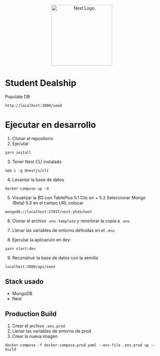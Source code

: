 <p align="center">
  <a href="http://nestjs.com/" target="blank"><img src="https://nestjs.com/img/logo-small.svg" width="200" alt="Nest Logo" /></a>
</p>

# Student Dealship

Populate DB

```
http://localhost:3000/seed
```

# Ejecutar en desarrollo

1. Clonar el repositorio
2. Ejecutar

```
yarn install
```

3. Tener Nest CLI instalado

```
npm i -g @nestjs/cli
```

4. Levantar la base de datos

```
docker-compose up -d
```

5. Visualizar la BD con TablePlus
5.1 Clic en +
5.2 Seleccionar Mongo (Beta)
5.3 en el campo URL colocar
```
mongodb://localhost:27017/nest-yhaSchool
```

6. Clonar el archivo ```.env.template``` y renorbrar la copia a ```.env```
  
7. Llenar las variables de entorno definidas en el ```.env```

8. Ejecutar la aplicación en dev:
```
yarn start:dev
```

9. Reconstruir la base de datos con la semilla
```
localhost:3000/api/seed
```

## Stack usado

- MongoDB
- Nest


## Production Build
1. Crear el archivo ```.env.prod```
2. Llenar las variables de entorno de prod
3. Crear la nueva imagen
```
docker-compose -f docker-compose.prod.yaml --env-file .env.prod up --build
```
